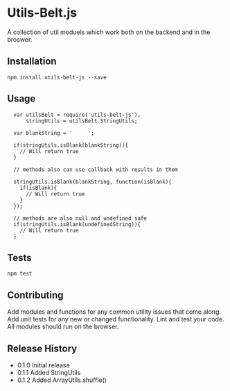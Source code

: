 Utils-Belt.js
=========

A collection of util moduels which work both on the backend and in the broswer.

## Installation

  `npm install utils-belt-js --save`

## Usage
```
  var utilsBelt = require('utils-belt-js'),
      stringUtils = utilsBelt.StringUtils;

  var blankString = '     ';

  if(stringUtils.isBlank(blankString)){
    // Will return true
  }

  // methods also can use callback with results in them

  stringUtils.isBlank(blankString, function(isBlank){
    if(isBlank){
      // Will return true
    }
  });

  // methods are also null and undefined safe
  if(stringUtils.isBlank(undefinedString)){
    // Will return true
  }
```
## Tests

  `npm test`

## Contributing

Add modules and functions for any common utility issues that come along.
Add unit tests for any new or changed functionality. Lint and test your code.
All modules should run on the browser.

## Release History

* 0.1.0 Initial release
* 0.1.1 Added StringUtils
* 0.1.2 Added ArrayUtils.shuffle()